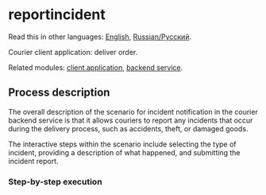 # reportincident 

Read this in other languages: [English](reportincident.md), [Russian/Русский](reportincident.ru.md). 

Courier client application: deliver order.

Related modules: [client application](../../frontend/courierclient.md), [backend service](../../backend/courierbackend.md).

## Process description

The overall description of the scenario for incident notification in the courier backend service is that it allows couriers to report any incidents that occur during the delivery process, such as accidents, theft, or damaged goods. 

The interactive steps within the scenario include selecting the type of incident, providing a description of what happened, and submitting the incident report.

### Step-by-step execution
